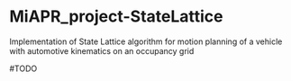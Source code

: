# MiAPR_project-StateLattice
Implementation of State Lattice algorithm for motion planning of a vehicle with automotive kinematics on an occupancy grid

#TODO
